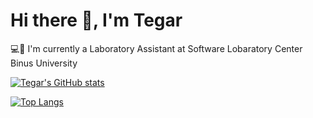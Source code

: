 # Hi there 👋, I'm Tegar

💻👔 I'm currently a Laboratory Assistant at Software Lobaratory Center Binus University

[![Tegar's GitHub stats](https://readme-stats-mocha-sigma.vercel.app/api?username=tegarabd&show_icons=true&theme=transparent&count_private=true&include_all_commits=true&rank_icon=percentile)](https://percentile.com/tegarabd)

[![Top Langs](https://readme-stats-mocha-sigma.vercel.app/api/top-langs/?username=tegarabd&layout=compact&langs_count=20&theme=transparent&count_private=true&size_weight=0.5&count_weight=0.5)](https://github.com/tegarabd)
